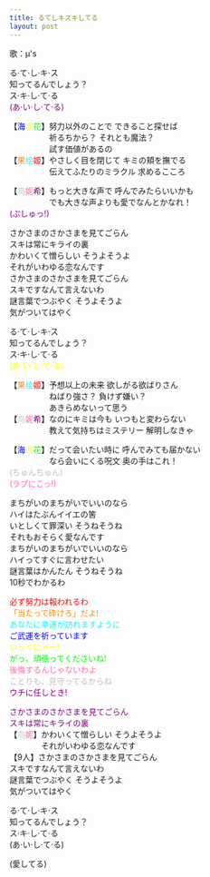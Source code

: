 ```yaml
---
title: るてしキスキしてる
layout: post
---
```

歌：μ's

<p>る·て·し·キ·ス<br />
知ってるんでしょう？<br />
ス·キ·し·て·る<br />
<font color="purple">(あ·い·し·て·る)</font></p>

<p>【<font color="blue">海</font><font color="yellow">凛</font><font color="lime">花</font>】努力以外のことで できること探せば<br />
　　　　　祈るちから？ それとも魔法？<br />
　　　　　試す価値があるの<br />
【<font color="darkorange">果</font><font color="cyan">绘</font><font color="red">姬</font>】やさしく目を閉じて キミの頬を撫でる<br />
　　　　　伝えてふたりのミラクル 求めるこころ</p>

<p>【<font color="silver">鸟</font><font color="hotpink">妮</font><font color="purple">希</font>】もっと大きな声で 呼んでみたらいいかも<br />
　　　　　でも大きな声よりも愛でなんとかなれ！<br />
<font color="purple">(ぷしゅっ!)</font></p>

<p>さかさまのさかさまを見てごらん<br />
スキは常にキライの裏<br />
かわいくて憎らしい そうよそうよ<br />
それがいわゆる恋なんです<br />
さかさまのさかさまを見てごらん<br />
スキですなんて言えないわ<br />
謎言葉でつぶやく そうよそうよ<br />
気がついてはやく</p>

<p>る·て·し·キ·ス<br />
知ってるんでしょう？<br />
ス·キ·し·て·る<br />
<font color="yellow">(あ·い·し·て·る)</font></p>

<p>【<font color="darkorange">果</font><font color="cyan">绘</font><font color="red">姬</font>】予想以上の未来 欲しがる欲ばりさん<br />
　　　　　ねばり強さ？ 負けず嫌い？<br />
　　　　　あきらめないって思う<br />
【<font color="silver">鸟</font><font color="hotpink">妮</font><font color="purple">希</font>】なのにキミは今も いつもと変わらない<br />
　　　　　教えて気持ちはミステリー 解明しなきゃ</p>

<p>【<font color="blue">海</font><font color="yellow">凛</font><font color="lime">花</font>】だって会いたい時に 呼んでみても届かない<br />
　　　　　なら会いにくる呪文 奥の手はこれ！<br />
<font color="silver">(ちゅんちゅん)</font><br />
<font color="hotpink">(ラブにこっ!)</font></p>

<p>まちがいのまちがいでいいのなら<br />
ハイはたぶんイイエの筈<br />
いとしくて罪深い そうねそうね<br />
それもおそらく愛なんです<br />
まちがいのまちがいでいいのなら<br />
ハイってすぐに言わせたい<br />
謎言葉はかんたん そうねそうね<br />
10秒でわかるわ</p>

<p><font color="red">必ず努力は報われるわ</font><br />
<font color="darkorange">「当たって砕けろ」だよ!</font><br />
<font color="cyan">あなたに幸運が訪れますように</font><br />
<font color="blue">ご武運を祈っています</font><br />
<font color="yellow">いっくにゃー!</font><br />
<font color="lime">がっ、頑張ってくださいね!</font><br />
<font color="hotpink">後悔するんじゃないわよ</font><br />
<font color="silver">ことりも、見守ってるからね</font><br />
<font color="purple">ウチに任しとき!</font></p>

<p><font color="purple">さかさまのさかさまを見てごらん<br />
スキは常にキライの裏</font><br />
【<font color="silver">鸟</font><font color="hotpink">妮</font>】かわいくて憎らしい そうよそうよ<br />
　　　　それがいわゆる恋なんです<br />
【9人】さかさまのさかさまを見てごらん<br />
スキですなんて言えないわ<br />
謎言葉でつぶやく そうよそうよ<br />
気がついてはやく</p>

<p>る·て·し·キ·ス<br />
知ってるんでしょう？<br />
ス·キ·し·て·る<br />
(あ·い·し·て·る)</p>

<p>(愛してる)</p>